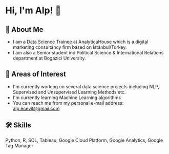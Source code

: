 # Hi, I'm Alp! :wave:

## :rocket: About Me
- I am a Data Science Trainee at AnalyticaHouse which is a digital marketing consultancy firm based on Istanbul/Turkey.
- I am also a Senior student ind Political Science & International Relations department at Bogazici University.

## :brain: Areas of Interest
- I'm currently working on several data science projects including NLP, Supervised and Unsupervised Learning Methods etc. 
- I'm currently learning Machine Learning algorithms 
- You can reach me from my personal e-mail address: alp.ecevit@gmail.com

## 🛠 Skills
Python, R, SQL, Tableau, Google Cloud Platform, Google Analytics, Google Tag Manager

